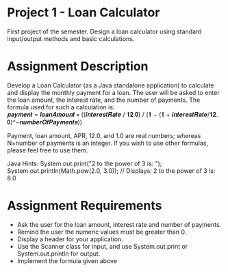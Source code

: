 # Project 1 - Loan Calculator
First project of the semester. Design a loan calculator using standard input/output methods and basic calculations.

# Assignment Description
Develop a Loan Calculator (as a Java standalone application) to calculate and display
the monthly payment for a loan. The user will be asked to enter the loan amount, the
interest rate, and the number of payments. The formula used for such a calculation
is:<br/>  𝒑𝒂𝒚𝒎𝒆𝒏𝒕 = 𝒍𝒐𝒂𝒏𝑨𝒎𝒐𝒖𝒏𝒕 ∗ ((𝒊𝒏𝒕𝒆𝒓𝒆𝒔𝒕𝑹𝒂𝒕𝒆 / 𝟏𝟐.𝟎) / (𝟏 − (𝟏 + 𝒊𝒏𝒕𝒆𝒓𝒆𝒔𝒕𝑹𝒂𝒕𝒆/𝟏𝟐. 𝟎)^−𝒏𝒖𝒎𝒃𝒆𝒓𝑶𝒇𝑷𝒂𝒚𝒎𝒆𝒏𝒕𝒔))

Payment, loan amount, APR, 12.0, and 1.0 are real numbers; whereas N=number of
payments is an integer. If you wish to use other formulas, please feel free to use them.

Java Hints:
  System.out.print("2 to the power of 3 is: ");
  System.out.println(Math.pow(2.0, 3.0)); // Displays: 2 to the power of 3 is: 8.0

# Assignment Requirements
- Ask the user for the loan amount, interest rate and number of payments.
- Remind the user the numeric values must be greater than 0.
- Display a header for your application.
- Use the Scanner class for input, and use System.out.print or System.out.println for
output.
- Implement the formula given above
